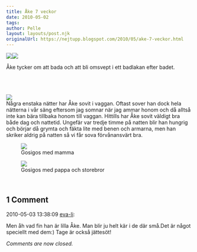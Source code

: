 ```yaml
---
title: Åke 7 veckor
date: 2010-05-02
tags: 	
author: Pelle
layout: layouts/post.njk
originalUrl: https://nejtupp.blogspot.com/2010/05/ake-7-veckor.html
---
```


<img src="../../../../img/Mer+bad-_MG_1194.jpg"><img src="../../../../img/Mer+bad-_MG_1204.jpg">
	<figcaption>Åke tycker om att bada och att bli omsvept i ett badlakan efter badet.</figcaption>
</figure><br><br><br><img src="../../../../img/Hemmakring-_MG_1147.jpg"><br>Några enstaka nätter har Åke sovit i vaggan. Oftast sover han dock hela nätterna i vår säng eftersom jag somnar när jag ammar honom och då alltså inte kan bära tillbaka honom till vaggan. Hittills har Åke sovit väldigt bra både dag och nattetid. Ungefär var tredje timme på natten blir han hungrig och börjar då grymta och fäkta lite med benen och armarna, men han skriker aldrig på natten så vi får sova förvånansvärt bra.<br>

<figure>
	<img src="../../../../img/Vid+badet-_MG_1091.jpg">
	<figcaption>Gosigos med mamma</figcaption>
</figure>

<figure>
	<img src="../../../../img/Hemmakring-_MG_1150.jpg">
	<figcaption></span>Gosigos med pappa och storebror</figcaption>
</figure><a onblur="try {parent.deselectBloggerImageGracefully();} catch(e) {}" href="http://3.bp.blogspot.com/_AnfpXCBUffo/S91-VnolMsI/AAAAAAAAApc/8wlynUmkj0E/s1600/Hemmakring-_MG_1150.jpg"><br></a>

<div class="comments">
	<div class="comments-header"><h2>1 Comment</h2></div>
	<div class="comments-body">
			<div class="comment" id="comment-8126643245437928621">
				<p class="comment-header">
					<date datetime="2010-05-03T13:38:09.590+02:00">2010-05-03 13:38:09</date> 
					<a href="undefined" rel="nofollow">eva-li</a>:
				</p>
				<div class="comment-content"><p>Men åh vad fin han är lilla Åke. Man blir ju helt kär i de där små.Det är något speciellt med dem:) Tage är också jättesöt!</p></div>
				<div class="comment-footer"></div>
			</div></div>
	<p class="comments-footer"><em>Comments are now closed.</em></p>
</div>